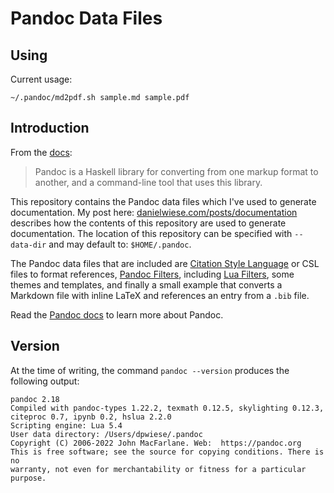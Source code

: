 # Pandoc Data Files

## Using

Current usage:

```
~/.pandoc/md2pdf.sh sample.md sample.pdf
```

## Introduction

From the [docs](https://pandoc.org/MANUAL.html):

> Pandoc is a Haskell library for converting from one markup format to another, and a command-line tool that uses this library.

This repository contains the Pandoc data files which I've used to generate documentation.
My post here: [danielwiese.com/posts/documentation](https://danielwiese.com/posts/documentation/) describes how the contents of this repository are used to generate documentation.
The location of this repository can be specified with `--data-dir` and may default to: `$HOME/.pandoc`.

The Pandoc data files that are included are [Citation Style Language](https://citationstyles.org/) or CSL files to format references, [Pandoc Filters](https://pandoc.org/filters.html), including [Lua Filters](https://pandoc.org/lua-filters.html), some themes and templates, and finally a small example that converts a Markdown file with inline LaTeX and references an entry from a `.bib` file.

Read the [Pandoc docs](https://pandoc.org/MANUAL.html) to learn more about Pandoc.

## Version

At the time of writing, the command `pandoc --version` produces the following output:

```
pandoc 2.18
Compiled with pandoc-types 1.22.2, texmath 0.12.5, skylighting 0.12.3,
citeproc 0.7, ipynb 0.2, hslua 2.2.0
Scripting engine: Lua 5.4
User data directory: /Users/dpwiese/.pandoc
Copyright (C) 2006-2022 John MacFarlane. Web:  https://pandoc.org
This is free software; see the source for copying conditions. There is no
warranty, not even for merchantability or fitness for a particular purpose.
```

